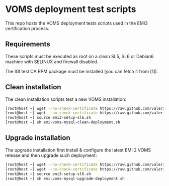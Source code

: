 # VOMS deployment test scripts

This repo hosts the VOMS deployment tests scripts used in the EMI3 certification process.

## Requirements

These scripts must be executed as root on a clean SL5, SL6 or Debian6 machine with SELINUX and firewall
disabled.

The IGI test CA RPM package must be installed (you can fetch it from [1]).

## Clean installation 

The clean installation scripts test a new VOMS installation:

```bash
[root@host ~] wget --no-check-certificate https://raw.github.com/valerioventuri/voms-deployment-test/master/emi3-setup-sl6.sh
[root@host ~] wget --no-check-certificate https://raw.github.com/valerioventuri/voms-deployment-test/master/emi-voms-mysql-clean-deployment.sh
[root@host ~] source emi3-setup-sl6.sh
[root@host ~] sh emi-voms-mysql-clean-deployment.sh
```

## Upgrade installation

The upgrade installation first install & configure the latest EMI 2 VOMS release and
then upgrade such deployment:

```bash
[root@host ~] wget --no-check-certificate https://raw.github.com/valerioventuri/voms-deployment-test/master/emi3-setup-sl6.sh
[root@host ~] wget --no-check-certificate https://raw.github.com/valerioventuri/voms-deployment-test/master/emi-voms-mysql-clean-deployment.sh
[root@host ~] source emi3-setup-sl6.sh
[root@host ~] sh emi-voms-mysql-upgrade-deployment.sh
```
